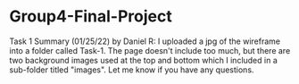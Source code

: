 # Group4-Final-Project

Task 1 Summary (01/25/22) by Daniel R:
I uploaded a jpg of the wireframe into a folder called Task-1. The page doesn't include too much, 
but there are two background images used at the top and bottom which I included in a sub-folder titled "images".
Let me know if you have any questions.
